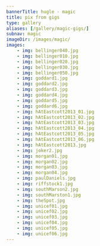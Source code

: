 ```yaml
---
bannerTitle: hugle - magic
title: pix from gigs
type: gallery
aliases: [/gallery/magic-gigs/]
subnav: magic 
imageDir: /images/magic/
images:
    - img: bellinger040.jpg
    - img: bellinger010.jpg
    - img: bellinger020.jpg
    - img: bellinger030.jpg
    - img: bellinger050.jpg
    - img: goddard1.jpg
    - img: goddard2.jpg
    - img: goddard3.jpg
    - img: goddard4.jpg
    - img: goddard5.jpg
    - img: goddard6.jpg
    - img: hAtEastcott2013_01.jpg
    - img: hAtEastcott2013_02.jpg
    - img: hAtEastcott2013_03.jpg
    - img: hAtEastcott2013_04.jpg
    - img: hAtEastcott2013_05.jpg
    - img: hAtEastcott2013_06.jpg
    - img: hAtEastcott2013.jpg
    - img: joker2.jpg
    - img: morgan01.jpg
    - img: morgan02.jpg
    - img: morgan03.jpg
    - img: morgan04.jpg
    - img: paulDaniels.jpg
    - img: riffstock1.jpg
    - img: southMarson2.jpg
    - img: southMarston1.jpg
    - img: theSpot.jpg
    - img: unicef01.jpg
    - img: unicef02.jpg
    - img: unicef03.jpg
    - img: unicef04.jpg
    - img: unicef05.jpg
    - img: unicef06.jpg
---
```


